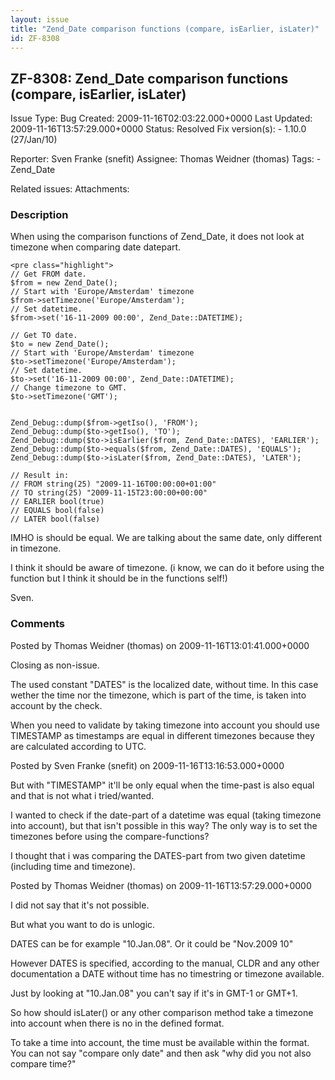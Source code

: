 ```yaml
---
layout: issue
title: "Zend_Date comparison functions (compare, isEarlier, isLater)"
id: ZF-8308
---
```


ZF-8308: Zend\_Date comparison functions (compare, isEarlier, isLater)
----------------------------------------------------------------------

 Issue Type: Bug Created: 2009-11-16T02:03:22.000+0000 Last Updated: 2009-11-16T13:57:29.000+0000 Status: Resolved Fix version(s): - 1.10.0 (27/Jan/10)
 
 Reporter:  Sven Franke (snefit)  Assignee:  Thomas Weidner (thomas)  Tags: - Zend\_Date
 
 Related issues: 
 Attachments: 
### Description

When using the comparison functions of Zend\_Date, it does not look at timezone when comparing date datepart.

 
    <pre class="highlight">
    // Get FROM date.
    $from = new Zend_Date();
    // Start with 'Europe/Amsterdam' timezone
    $from->setTimezone('Europe/Amsterdam');
    // Set datetime.
    $from->set('16-11-2009 00:00', Zend_Date::DATETIME);
            
    // Get TO date.
    $to = new Zend_Date();
    // Start with 'Europe/Amsterdam' timezone
    $to->setTimezone('Europe/Amsterdam');
    // Set datetime.
    $to->set('16-11-2009 00:00', Zend_Date::DATETIME);
    // Change timezone to GMT.
    $to->setTimezone('GMT');
            
            
    Zend_Debug::dump($from->getIso(), 'FROM');
    Zend_Debug::dump($to->getIso(), 'TO');
    Zend_Debug::dump($to->isEarlier($from, Zend_Date::DATES), 'EARLIER');
    Zend_Debug::dump($to->equals($from, Zend_Date::DATES), 'EQUALS');
    Zend_Debug::dump($to->isLater($from, Zend_Date::DATES), 'LATER');
    
    // Result in:
    // FROM string(25) "2009-11-16T00:00:00+01:00"
    // TO string(25) "2009-11-15T23:00:00+00:00"
    // EARLIER bool(true)
    // EQUALS bool(false)
    // LATER bool(false)
    


IMHO is should be equal. We are talking about the same date, only different in timezone.

I think it should be aware of timezone. (i know, we can do it before using the function but I think it should be in the functions self!)

Sven.

 

 

### Comments

Posted by Thomas Weidner (thomas) on 2009-11-16T13:01:41.000+0000

Closing as non-issue.

The used constant "DATES" is the localized date, without time. In this case wether the time nor the timezone, which is part of the time, is taken into account by the check.

When you need to validate by taking timezone into account you should use TIMESTAMP as timestamps are equal in different timezones because they are calculated according to UTC.

 

 

Posted by Sven Franke (snefit) on 2009-11-16T13:16:53.000+0000

But with "TIMESTAMP" it'll be only equal when the time-past is also equal and that is not what i tried/wanted.

I wanted to check if the date-part of a datetime was equal (taking timezone into account), but that isn't possible in this way? The only way is to set the timezones before using the compare-functions?

I thought that i was comparing the DATES-part from two given datetime (including time and timezone).

 

 

Posted by Thomas Weidner (thomas) on 2009-11-16T13:57:29.000+0000

I did not say that it's not possible.

But what you want to do is unlogic.

DATES can be for example "10.Jan.08". Or it could be "Nov.2009 10"

However DATES is specified, according to the manual, CLDR and any other documentation a DATE without time has no timestring or timezone available.

Just by looking at "10.Jan.08" you can't say if it's in GMT-1 or GMT+1.

So how should isLater() or any other comparison method take a timezone into account when there is no in the defined format.

To take a time into account, the time must be available within the format. You can not say "compare only date" and then ask "why did you not also compare time?"

 

 